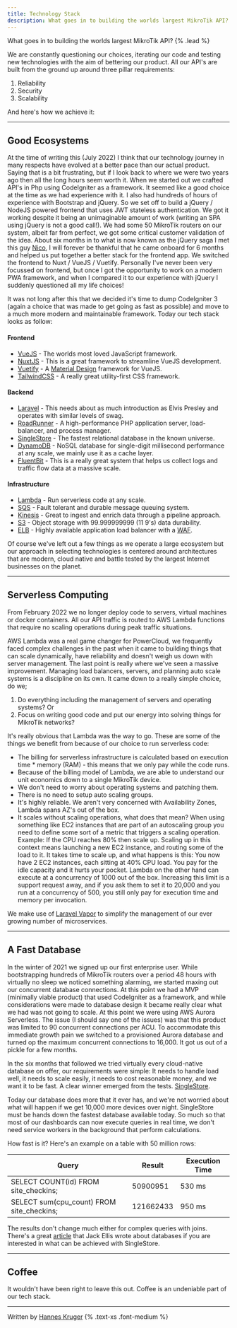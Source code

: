 ```yaml
---
title: Technology Stack
description: What goes in to building the worlds largest MikroTik API?
---
```


What goes in to building the worlds largest MikroTik API? {% .lead %}

We are constantly questioning our choices, iterating our code and testing new technologies with the aim of bettering our product. All our API's are built from the ground up around three pillar requirements:

1. Reliability
2. Security
3. Scalability

And here's how we achieve it:

---

## Good Ecosystems
At the time of writing this (July 2022) I think that our technology journey in many respects have evolved at a better pace than our actual product. Saying that is a bit frustrating, but if I look back to where we were two years ago then all the long hours seem worth it. When we started out we crafted API's in Php using CodeIgniter as a framework. It seemed like a good choice at the time as we had experience with it. I also had hundreds of hours of experience with Bootstrap and jQuery. So we set off to build a jQuery / NodeJS powered frontend that uses JWT stateless authentication. We got it working despite it being an unimaginable amount of work (writing an SPA using jQuery is not a good call!). We had some 50 MikroTik routers on our system, albeit far from perfect, we got some critical customer validation of the idea. About six months in to what is now known as the jQuery saga I met this guy [Nico](https://nicovanzyl.com/), I will forever be thankful that he came onboard for 6 months and helped us put together a better stack for the frontend app. We switched the frontend to Nuxt / VueJS / Vuetify. Personally I've never been very focussed on frontend, but once I got the opportunity to work on a modern PWA framework, and when I compared it to our experience with jQuery I suddenly questioned all my life choices!

It was not long after this that we decided it's time to dump CodeIgniter 3 (again a choice that was made to get going as fast as possible) and move to a much more modern and maintainable framework. Today our tech stack looks as follow:

#### Frontend
* [VueJS](https://vuejs.org/) - The worlds most loved JavaScript framework.
* [NuxtJS](https://nuxtjs.org/) - This is a great framework to streamline VueJS development.
* [Vuetify](https://vuetifyjs.com/en/) - A [Material Design](https://material.io/) framework for VueJS.
* [TailwindCSS](https://tailwindcss.com/) - A really great utility-first CSS framework.

#### Backend
* [Laravel](https://laravel.com/) - This needs about as much introduction as Elvis Presley and operates with similar levels of swag.
* [RoadRunner](https://roadrunner.dev/) - A high-performance PHP application server, load-balancer, and process manager.
* [SingleStore]() - The fastest relational database in the known universe.
* [DynamoDB]() - NoSQL database for single-digit millisecond performance at any scale, we mainly use it as a cache layer.
* [FluentBit](https://fluentbit.io/) - This is a really great system that helps us collect logs and traffic flow data at a massive scale.

#### Infrastructure
* [Lambda](https://aws.amazon.com/lambda/) - Run serverless code at any scale.
* [SQS](https://aws.amazon.com/sqs/) - Fault tolerant and durable message queuing system.
* [Kinesis](https://aws.amazon.com/kinesis/) - Great to ingest and enrich data through a pipeline approach.
* [S3](https://aws.amazon.com/s3/) - Object storage with 99.999999999 (11 9's) data durability.
* [ELB](https://aws.amazon.com/elasticloadbalancing/) - Highly available application load balancer with a [WAF](https://aws.amazon.com/waf/).

Of course we've left out a few things as we operate a large ecosystem but our approach in selecting technologies is centered around architectures that are modern, cloud native and battle tested by the largest Internet businesses on the planet.

---

## Serverless Computing
From February 2022 we no longer deploy code to servers, virtual machines or docker containers. All our API traffic is routed to AWS Lambda functions that require no scaling operations during peak traffic situations. 

AWS Lambda was a real game changer for PowerCloud, we frequently faced complex challenges in the past when it came to building things that can scale dynamically, have reliability and doesn't weigh us down with server management. The last point is really where we've seen a massive improvement. Managing load balancers, servers, and planning auto scale systems is a discipline on its own. It came down to a really simple choice, do we;

1. Do everything including the management of servers and operating systems? Or
2. Focus on writing good code and put our energy into solving things for MikroTik networks?

It's really obvious that Lambda was the way to go. These are some of the things we benefit from because of our choice to run serverless code:

* The billing for serverless infrastructure is calculated based on execution time * memory (RAM) - this means that we only pay while the code runs.
* Because of the billing model of Lambda, we are able to understand our unit economics down to a single MikroTik device.
* We don't need to worry about operating systems and patching them.
* There is no need to setup auto scaling groups.
* It's highly reliable. We aren't very concerned with Availability Zones, Lambda spans AZ's out of the box.
* It scales without scaling operations, what does that mean? When using something like EC2 instances that are part of an autoscaling group you need to define some sort of a metric that triggers a scaling operation. Example: If the CPU reaches 80% then scale up. Scaling up in this context means launching a new EC2 instance, and routing some of the load to it. It takes time to scale up, and what happens is this: You now have 2 EC2 instances, each sitting at 40% CPU load. You pay for the idle capacity and it hurts your pocket. Lambda on the other hand can execute at a concurrency of 1000 out of the box. Increasing this limit is a support request away, and if you ask them to set it to 20,000 and you run at a concurrency of 500, you still only pay for execution time and memory per invocation.

We make use of [Laravel Vapor](https://vapor.laravel.com/) to simplify the management of our ever growing number of microservices.

---

## A Fast Database
In the winter of 2021 we signed up our first enterprise user. While bootstrapping hundreds of MikroTik routers over a period 48 hours with virtually no sleep we noticed something alarming, we started maxing out our concurrent database connections. At this point we had a MVP (minimally viable product) that used CodeIgniter as a framework, and while considerations were made to database design it became really clear what we had was not going to scale. At this point we were using AWS Aurora Serverless. The issue (I should say one of the issues) was that this product was limited to 90 concurrent connections per ACU. To accommodate this immediate growth pain we switched to a provisioned Aurora database and turned op the maximum concurrent connections to 16,000. It got us out of a pickle for a few months.

In the six months that followed we tried virtually every cloud-native database on offer, our requirements were simple: It needs to handle load well, it needs to scale easily, it needs to cost reasonable money, and we want it to be fast. A clear winner emerged from the tests. [SingleStore](https://www.singlestore.com/).

Today our database does more that it ever has, and we're not worried about what will happen if we get 10,000 more devices over night. SingleStore must be hands down the fastest database available today. So much so that most of our dashboards can now execute queries in real time, we don't need service workers in the background that perform calculations.

How fast is it? Here's an example on a table with 50 million rows:

| Query | Result | Execution Time |
|-------|--------|----------------|
| SELECT COUNT(id) FROM site_checkins; | 50900951 | 530 ms |
| SELECT sum(cpu_count) FROM site_checkins; | 121662433 | 950 ms |

The results don't change much either for complex queries with joins. There's a great [article](https://usefathom.com/blog/worlds-fastest-analytics) that Jack Ellis wrote about databases if you are interested in what can be achieved with SingleStore.

---

## Coffee
It wouldn't have been right to leave this out. Coffee is an undeniable part of our tech stack.

---

Written by [Hannes Kruger](https://twitter.com/HannesKruger_) {% .text-xs .font-medium %}